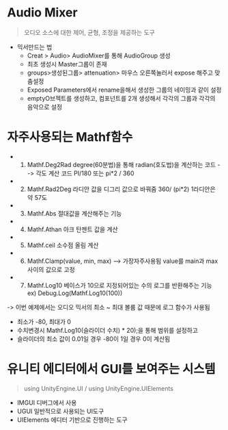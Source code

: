 # Audio Mixer
 > 오디오 소스에 대한 제어, 균형, 조정을 제공하는 도구

* 믹서만드는 법
  * Creat > Audio> AudioMixer를 통해 AudioGroup 생성
  * 최초 생성시 Master그룹이 존재
  * groups>생성된그룹> attenuation> 마우스 오른쪽눌러서 expose 해주고 맞춤설정
  * Exposed Parameters에서 rename을해서 생성한 그룹의 네이밍과 같이 설정
  * emptyO브젝트를 생성하고, 컴포넌트를 2개 생성해서 각각의 그룹과 각각의 음악으로 설정
 
# 자주사용되는 Mathf함수
* 1. Mathf.Deg2Rad
  degree(60분법)을 통해 radian(호도법)을 계산하는 코드 --> 각도 계산 코드
  PI/180 또는 pi*2 / 360
         
* 2. Mathf.Rad2Deg
  라디안 값을 디그리 값으로 바꿔줌
  360/ (pi*2)
  1라디안은 약 57도

* 3. Mathf.Abs
  절대값을 계산해주는 기능

* 4. Mathf.Athan
  아크 탄젠트 값을 계산

* 5. Mathf.ceil
  소수점 올림 계산

* 6. Mathf.Clamp(value, min, max) --> 가장자주사용됨
  value를 main과 max사이의 값으로 고정
 
* 7. Mathf.Log10
  베이스가 10으로 지정되어있는 수의 로그를 반환해주는 기능
  ex) Debug.Log(Mathf.Log10(100))

-> 이번 예제에서는 오디오 믹서의 최소 ~ 최대 볼륨 값 때문에 로그 함수가 사용됨
  - 최소가 -80, 최대가 0
  - 수치변경시 Mathf.Log10(슬라이더 수치) * 20);을 통해 범위를 설정하고
  - 슬라이더의 최소 값이 0.01일 경우 -80이 1일 경우 0이 계산됨


# 유니티 에디터에서 GUI를 보여주는 시스템
>using UnityEngine.UI / using UnityEngine.UIElements
* IMGUI 디버그에서 사용
* UGUI 일반적으로 사용되는 UI도구
* UIElements 에디터 기반으로 진행하는 도구

